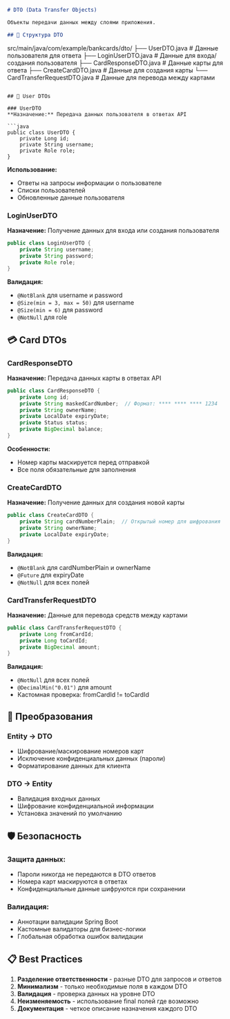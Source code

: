 ```markdown
# DTO (Data Transfer Objects)

Объекты передачи данных между слоями приложения.

## 📁 Структура DTO

```
src/main/java/com/example/bankcards/dto/
├── UserDTO.java                 # Данные пользователя для ответа
├── LoginUserDTO.java            # Данные для входа/создания пользователя
├── CardResponseDTO.java         # Данные карты для ответа
├── CreateCardDTO.java           # Данные для создания карты
└── CardTransferRequestDTO.java  # Данные для перевода между картами
```

## 👤 User DTOs

### UserDTO
**Назначение:** Передача данных пользователя в ответах API

```java
public class UserDTO {
    private Long id;
    private String username;
    private Role role;
}
```

**Использование:**
- Ответы на запросы информации о пользователе
- Списки пользователей
- Обновленные данные пользователя

### LoginUserDTO
**Назначение:** Получение данных для входа или создания пользователя

```java
public class LoginUserDTO {
    private String username;
    private String password;
    private Role role;
}
```

**Валидация:**
- `@NotBlank` для username и password
- `@Size(min = 3, max = 50)` для username
- `@Size(min = 6)` для password
- `@NotNull` для role

## 💳 Card DTOs

### CardResponseDTO
**Назначение:** Передача данных карты в ответах API

```java
public class CardResponseDTO {
    private Long id;
    private String maskedCardNumber;  // Формат: **** **** **** 1234
    private String ownerName;
    private LocalDate expiryDate;
    private Status status;
    private BigDecimal balance;
}
```

**Особенности:**
- Номер карты маскируется перед отправкой
- Все поля обязательные для заполнения

### CreateCardDTO
**Назначение:** Получение данных для создания новой карты

```java
public class CreateCardDTO {
    private String cardNumberPlain;  // Открытый номер для шифрования
    private String ownerName;
    private LocalDate expiryDate;
}
```

**Валидация:**
- `@NotBlank` для cardNumberPlain и ownerName
- `@Future` для expiryDate
- `@NotNull` для всех полей

### CardTransferRequestDTO
**Назначение:** Данные для перевода средств между картами

```java
public class CardTransferRequestDTO {
    private Long fromCardId;
    private Long toCardId;
    private BigDecimal amount;
}
```

**Валидация:**
- `@NotNull` для всех полей
- `@DecimalMin("0.01")` для amount
- Кастомная проверка: fromCardId != toCardId

## 🔄 Преобразования

### Entity → DTO
- Шифрование/маскирование номеров карт
- Исключение конфиденциальных данных (пароли)
- Форматирование данных для клиента

### DTO → Entity
- Валидация входных данных
- Шифрование конфиденциальной информации
- Установка значений по умолчанию

## 🛡️ Безопасность

### Защита данных:
- Пароли никогда не передаются в DTO ответов
- Номера карт маскируются в ответах
- Конфиденциальные данные шифруются при сохранении

### Валидация:
- Аннотации валидации Spring Boot
- Кастомные валидаторы для бизнес-логики
- Глобальная обработка ошибок валидации

## 📋 Best Practices

1. **Разделение ответственности** - разные DTO для запросов и ответов
2. **Минимализм** - только необходимые поля в каждом DTO
3. **Валидация** - проверка данных на уровне DTO
4. **Неизменяемость** - использование final полей где возможно
5. **Документация** - четкое описание назначения каждого DTO